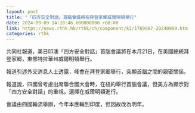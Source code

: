 ```yaml
---
layout: post
title: "「四方安全對話」首腦會議將在拜登家鄉威爾明頓舉行"
date: 2024-09-09 14:28:46.000000000 +08:00
link: https://news.rthk.hk/rthk/ch/component/k2/1769907-20240909.htm
categories: rthk
---
```


共同社報道，美日印澳「四方安全對話」首腦會議將在本月21日，在美國總統拜登家郷，東部特拉華州威爾明頓舉行。

報道引述外交消息人士透露，峰會在拜登家郷舉行，突顯首腦之間的親密關係。

報道說，四國曾考慮出席聯合國大會時，在紐約舉行首腦會議，但美方為顯示對「四方安全對話」的重視，選擇在威爾明頓進行。

會議由四國輪流舉辦，今年本應輪到印度，但因故改為明年。
